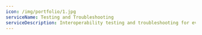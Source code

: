 ```yaml
---
icon: /img/portfolio/1.jpg
serviceName: Testing and Troubleshooting
serviceDescription: Interoperability testing and troubleshooting for even the largest and most widespread networks.
---
```

